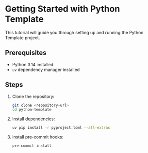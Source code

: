 # Getting Started with Python Template

This tutorial will guide you through setting up and running the Python Template project.

## Prerequisites

- Python 3.14 installed
- `uv` dependency manager installed

## Steps

1. Clone the repository:
    ```sh
    git clone <repository-url>
    cd python-template
    ```

2. Install dependencies:
    ```sh
    uv pip install -r pyproject.toml --all-extras
    ```

3. Install pre-commit hooks:
    ```sh
    pre-commit install
    ```
